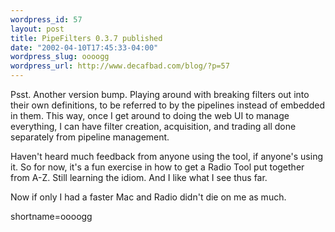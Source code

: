 ```yaml
--- 
wordpress_id: 57
layout: post
title: PipeFilters 0.3.7 published
date: "2002-04-10T17:45:33-04:00"
wordpress_slug: oooogg
wordpress_url: http://www.decafbad.com/blog/?p=57
---
```

<p>Psst.  Another version bump.  Playing around with breaking filters out into their own definitions, to be referred to by the pipelines instead of embedded in them.  This way, once I get around to doing the web UI to manage everything, I can have filter creation, acquisition, and trading all done separately from pipeline management.</p>
<p>Haven't heard much feedback from anyone using the tool, if anyone's using it.  So for now, it's a fun exercise in how to get a Radio Tool put together from A-Z.  Still learning the idiom.  And I like what I see thus far.</p>
<p>Now if only I had a faster Mac and Radio didn't die on me as much.<br />
</p>
<!--more-->
shortname=oooogg
